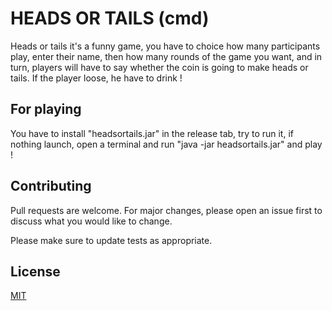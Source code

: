 # HEADS OR TAILS (cmd)
Heads or tails it's a funny game, you have to choice how many participants play, enter their name, then how many rounds of the game you want, and in turn, 
players will have to say whether the coin is going to make heads or tails. If the player loose, he have to drink !

## For playing
You have to install "headsortails.jar" in the release tab, try to run it, if nothing launch, open a terminal and run "java -jar headsortails.jar" and play !

## Contributing
Pull requests are welcome. For major changes, please open an issue first to discuss what you would like to change.

Please make sure to update tests as appropriate.

## License
[MIT](https://choosealicense.com/licenses/mit/)
